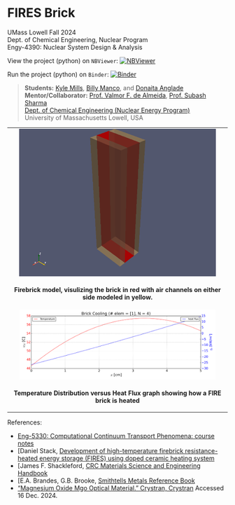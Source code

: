# FIRES Brick

UMass Lowell Fall 2024 <br>
Dept. of Chemical Engineering, Nuclear Program <br>
Engy-4390: Nuclear System Design & Analysis  

View the project (python) on `NBViewer`: [![NBViewer](https://raw.githubusercontent.com/jupyter/design/master/logos/Badges/nbviewer_badge.svg)](https://nbviewer.org/github/dpploy/engy-4390/blob/main/projects/2024/fires-brick)

Run the project (python) on `Binder`: [![Binder](https://mybinder.org/badge_logo.svg)](https://mybinder.org/v2/gh/dpploy/engy-4390/HEAD?filepath=projects%2F2024%2Ffires-brick)

  >**Students:** [Kyle Mills](https://github.com/KMills245), [Billy Manco](https://github.com/Bmanco), and [Donaita Anglade](https://github.com/Donaita) <br>
  >**Mentor/Collaborator:** [Prof. Valmor F. de Almeida](https://github.com/dealmeidavf), [Prof. Subash Sharma](https://github.com/SubashSharma1008) <br>
  >[Dept. of Chemical Engineering (Nuclear Energy Program)](https://www.uml.edu/Engineering/Chemical/faculty/de-Almeida-Valmor.aspx) <br>
  >University of Massachusetts Lowell, USA <br>

|  |
|:---:|
| <img width="450" src="pics/domain.png" title="Domain"> |
| <p style="text-align:center;"><b>Firebrick model, visulizing the brick in red with air channels on either side modeled in yellow.</b></p> |
| <img width="450" src="pics/results.png" title="Brick Heating"> |
| <p style="text-align:center;"><b>Temperature Distribution versus Heat Flux graph showing how a FIRE brick is heated</b></p> |

References:
 + [Eng-5330: Computational Continuum Transport Phenomena: course notes](https://github.com/dpploy/engy-5330)
 + [Daniel Stack, [Development of high-temperature firebrick resistance-heated energy storage (FIRES) using doped ceramic heating system](https://dspace.mit.edu/bitstream/handle/1721.1/130800/1252204287-MIT.pdf?sequence=1&isAllowed=y)
 + [James F. Shackleford, [CRC Materials Science and Engineering Handbook](https://www.perlego.com/book/1604331/crc-materials-science-and-engineering-handbook-pdf?campaignid=436439430&adgroupid=1353500607580773&msclkid=6a34f00cf8701419f55b9743a5b1e311)
 + [E.A. Brandes, G.B. Brooke, [Smithtells Metals Reference Book](https://www.sciencedirect.com/book/9780750675093/smithells-metals-reference-book)
 + [“Magnesium Oxide Mgo Optical Material.” Crystran, Crystran](https://www.crystran.com/optical-materials/magnesium-oxide-mgo) Accessed 16 Dec. 2024.
